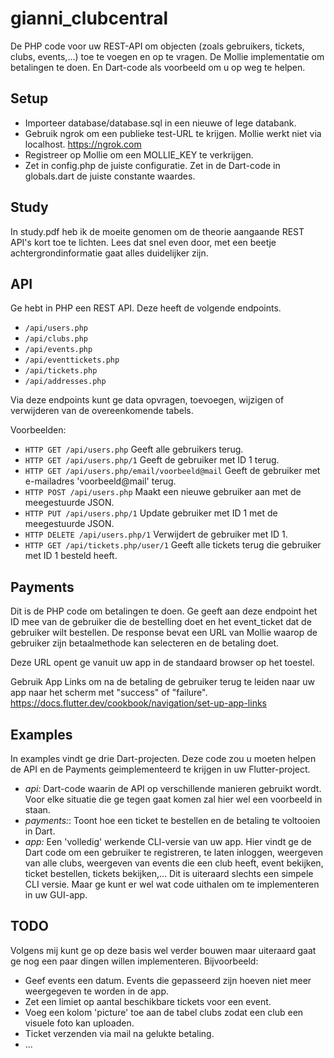 # gianni_clubcentral

De PHP code voor uw REST-API om objecten (zoals gebruikers, tickets, clubs, events,...) toe te voegen en op te vragen. De Mollie implementatie om betalingen te doen. En Dart-code als voorbeeld om u op weg te helpen.

## Setup
- Importeer database/database.sql in een nieuwe of lege databank.
- Gebruik ngrok om een publieke test-URL te krijgen. Mollie werkt niet via localhost. https://ngrok.com
- Registreer op Mollie om een MOLLIE_KEY te verkrijgen.
- Zet in config.php de juiste configuratie. Zet in de Dart-code in globals.dart de juiste constante waardes.

## Study
In study.pdf heb ik de moeite genomen om de theorie aangaande REST API's kort toe te lichten. Lees dat snel even door, met een beetje achtergrondinformatie gaat alles duidelijker zijn.

## API
Ge hebt in PHP een REST API. Deze heeft de volgende endpoints.
- `/api/users.php`
- `/api/clubs.php`
- `/api/events.php`
- `/api/eventtickets.php`
- `/api/tickets.php`
- `/api/addresses.php`

Via deze endpoints kunt ge data opvragen, toevoegen, wijzigen of verwijderen van de overeenkomende tabels.

Voorbeelden:
- `HTTP GET /api/users.php` Geeft alle gebruikers terug.
- `HTTP GET /api/users.php/1` Geeft de gebruiker met ID 1 terug.
- `HTTP GET /api/users.php/email/voorbeeld@mail` Geeft de gebruiker met e-mailadres 'voorbeeld@mail' terug.
- `HTTP POST /api/users.php` Maakt een nieuwe gebruiker aan met de meegestuurde JSON.
- `HTTP PUT /api/users.php/1` Update gebruiker met ID 1 met de meegestuurde JSON.
- `HTTP DELETE /api/users.php/1` Verwijdert de gebruiker met ID 1.
- `HTTP GET /api/tickets.php/user/1` Geeft alle tickets terug die gebruiker met ID 1 besteld heeft.

## Payments
Dit is de PHP code om betalingen te doen. Ge geeft aan deze endpoint het ID mee van de gebruiker die de bestelling doet en het event_ticket dat de gebruiker wilt bestellen. De response bevat een URL van Mollie waarop de gebruiker zijn betaalmethode kan selecteren en de betaling doet.

Deze URL opent ge vanuit uw app in de standaard browser op het toestel.

Gebruik App Links om na de betaling de gebruiker terug te leiden naar uw app naar het scherm met "success" of "failure".
https://docs.flutter.dev/cookbook/navigation/set-up-app-links

## Examples
In examples vindt ge drie Dart-projecten. Deze code zou u moeten helpen de API en de Payments geimplementeerd te krijgen in uw Flutter-project.

- *api:* Dart-code waarin de API op verschillende manieren gebruikt wordt. Voor elke situatie die ge tegen gaat komen zal hier wel een voorbeeld in staan.
- *payments:*: Toont hoe een ticket te bestellen en de betaling te voltooien in Dart.
- *app:* Een 'volledig' werkende CLI-versie van uw app. Hier vindt ge de Dart code om een gebruiker te registreren, te laten inloggen, weergeven van alle clubs, weergeven van events die een club heeft, event bekijken, ticket bestellen, tickets bekijken,... Dit is uiteraard slechts een simpele CLI versie. Maar ge kunt er wel wat code uithalen om te implementeren in uw GUI-app.

## TODO
Volgens mij kunt ge op deze basis wel verder bouwen maar uiteraard gaat ge nog een paar dingen willen implementeren. Bijvoorbeeld:
- Geef events een datum. Events die gepasseerd zijn hoeven niet meer weergegeven te worden in de app.
- Zet een limiet op aantal beschikbare tickets voor een event.
- Voeg een kolom 'picture' toe aan de tabel clubs zodat een club een visuele foto kan uploaden.
- Ticket verzenden via mail na gelukte betaling.
- ...

  
